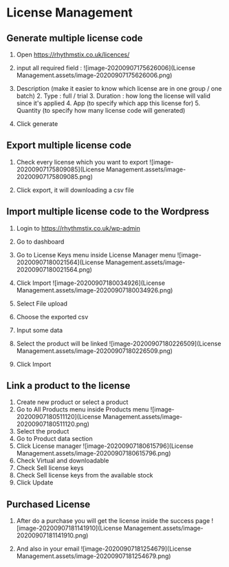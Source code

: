 # License Management

## Generate multiple license code

1. Open https://rhythmstix.co.uk/licences/

2. input all required field :
   ![image-20200907175626006](License Management.assets/image-20200907175626006.png)
1. Description (make it easier to know which license are in one group / one batch)
   2. Type : full / trial
   3. Duration : how long the license will valid since it's applied
   4. App (to specify which app this license for)
   5. Quantity (to specify how many license code will generated)
   
3. Click generate

## Export multiple license code

1. Check every license which you want to export
   ![image-20200907175809085](License Management.assets/image-20200907175809085.png)

2. Click export, it will downloading a csv file

## Import multiple license code to the Wordpress

1. Login to https://rhythmstix.co.uk/wp-admin

2. Go to dashboard

3. Go to License Keys menu inside License Manager menu
   ![image-20200907180021564](License Management.assets/image-20200907180021564.png)

4. Click Import
   ![image-20200907180034926](License Management.assets/image-20200907180034926.png)

5. Select File upload

6. Choose the exported csv 

7. Input some data

8. Select the product will be linked
   ![image-20200907180226509](License Management.assets/image-20200907180226509.png)

9. Click Import

## Link a product to the license

1. Create new product or select a product
2. Go to All Products menu inside Products menu
   ![image-20200907180511120](License Management.assets/image-20200907180511120.png)
3. Select the product
4. Go to Product data section
5. Click License manager
   ![image-20200907180615796](License Management.assets/image-20200907180615796.png)
6. Check Virtual and downloadable
7. Check Sell license keys
8. Check Sell license keys from the available stock
9. Click Update

## Purchased License
1. After do a purchase you will get the license inside the success page
![image-20200907181141910](License Management.assets/image-20200907181141910.png)

2. And also in your email
   ![image-20200907181254679](License Management.assets/image-20200907181254679.png)
